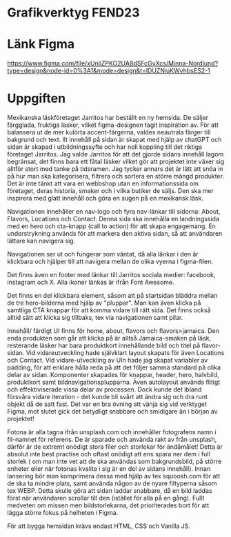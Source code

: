 # Grafikverktyg FEND23
# Länk Figma

https://www.figma.com/file/xUnliZPKO2UA8dSFcGvXcs/Minna-Nordlund?type=design&node-id=0%3A1&mode=design&t=lDUZNiuKWvhbsES2-1

# Uppgiften

Mexikanska läskföretaget Jarritos har beställt en ny hemsida. De säljer färgglada, fruktiga läsker, vilket figma-designen tagit inspiration av. För att balansera ut de mer kulörta accent-färgerna, valdes neautrala färger till bakgrund och text.
llt innehåll på sidan är skapat med hjälp av chatGPT och sidan är skapad i utbildningssyfte och har noll koppling till det riktiga företaget Jarritos.
Jag valde Jarritos för att det gjorde sidans innehåll lagom begränsat, det finns bara ett fåtal läsker vilket gör att projektet inte växer sig alltför stort med tanke på tidsramen.
Jag tycker annars det är lätt att snöa in på hur man ska kategorisera, filtrera och sortera en större mängd produkter.
Det är inte tänkt att vara en webbshop utan en informationssida om företaget, deras historia, smaker och i vilka butiker de säljs.
Den ska mer inspirera med glatt innehåll och göra en sugen på en mexikansk läsk.

Navigationen innehåller en nav-logo och fyra nav-länkar till sidorna: About, Flavors, Locations och Contact. Denna sida ska innehålla en landningssida med en hero och cta-knapp (call to action) för att skapa engagemang.
En understrykning används för att markera den aktiva sidan, så att användaren lättare kan navigera sig.

Navigationen ser ut och fungerar som väntat, då alla länkar i den är klickbara och hjälper till att navigera mellan de olika vyerna i figma-filen.

Det finns även en footer med länkar till Jarritos sociala medier: facebook, instagram och X. Alla ikoner länkas är ifrån Font Awesome.

Det finns en del klickbara element, såsom att på startsidan bläddra mellan de tre hero-bilderna med hjälp av "pluppar". Man kan även klicka på samtliga CTA knappar för att komma vidare till rätt sida. Det finns också alltid sätt att klicka sig tillbaks, tex via navigationen samt pilar.

Innehåll/ färdigt UI finns för home, about, flavors och flavors>jamaica. Den enda produkten som går att klicka på är alltså Jamaica-smaken på läsk, resterande läsker har bara produktkort innehållande bild och titel på flavor-sidan.
Vid vidareutveckling hade självklart layout skapats för även Locations och Contact. Vid vidare-utveckling av UIn hade jag skapat variabler av padding, för att enklare hålla reda på att det följer samma standard på olika delar av sidan.
Komponenter skapades för knappar, header, hero, halvbild, produktkort samt bildnavigationsplupparna.
Även autolayout används flitigt och effektiviserade vissa delar av processen. Dock kunde det ibland försvåra vidare iteration - det kunde bli svårt att ändra sig och dra runt objekt då de satt fast.
Det var en bra övning att vänja sig vid verktyget Figma, mot slutet gick det betydligt snabbare och smidigare än i början av projektet!

Fotona är alla tagna ifrån unsplash.com och innehåller fotografens namn i fil-namnet för referens.
De är sparade och använda rakt av från unsplash, därför är de extremt onödigt stora filer och storlekar för ändåmålet!
Detta är absolut inte best practise och oftast onödigt att ens spara ner dem i full storlek ( om man inte vet att de ska användas som bakgrundsbild, på större enheter eller när fotonas kvalite i sig är en del av sidans innehåll).
Innan lansering bör man komprimera dessa med hjälp av tex squoosh.com för att de ska ta mindre plats, samt använda någon av de nyare filtyperna såsom tex WEBP.
Detta skulle göra att sidan laddar snabbare, då en bild laddas först när användaren scrollar till den (istället för alla på en gång). Fullt medveten om missen men bildstorlekarna, det prioriterades bort för att lägga större fokus på helheten i Figma.

För att bygga hemsidan krävs endast HTML, CSS och Vanilla JS.
